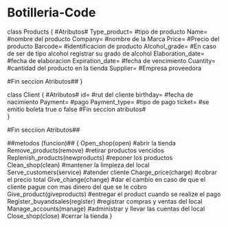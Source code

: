 # Botilleria-Code

class Products
{
   #Atributos#
   Type_product= #tipo de producto
   Name= #nombre del producto
   Company= #nombre de la Marca
   Price= #Precio del producto
   Barcode= #identificacion de producto
   Alcohol_grade= #En caso de ser de tipo alcohol registrar su grado de alcohol
   Elaboration_date= #fecha de elaboracion
   Expiration_date= #fecha de vencimiento
   Cuantity= #cantidad del producto en la tienda
   Supplier= #Empresa proveedora

   #Fin seccion Atributos##
}

class Client
{
   #Atributos#
   id= #rut del cliente
   birthday= #fecha de nacimiento
   Payment= #pago
   Payment_type= #tipo de pago
   ticket= #se emitio boleta true o false
   #Fin seccion atributos#   
 }
    
   #Fin secciion Atributos##
   
   ##metodos (funcion)##
{
   Open_shop(open) #abrir la tienda
   Remove_products(remove) #retirar productos vencidos
   Replenish_products(newproducts) #reponer los productos
   Clean_shop(clean) #mantener la limpieza del local
   Serve_customers(service) #atender cliente
   Charge_price(charge) #cobrar el precio total
   Give_change(change) #dar el cambio en caso de que el cliente pague con mas dinero del que se le cobro
   Give_product(giveproducts) #entregar el product cuando se realize el pago
   Register_buyandsales(register) #registrar compras y ventas del local
   Manage_accounts(manage) #administrar y llevar las cuentas del local
   Close_shop(close) #cerrar la tienda
}
